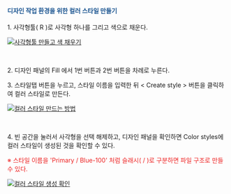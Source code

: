 <h4 data-ke-size="size20"><span style="color: #1a5490;"><b>디자인 작업 환경을 위한 컬러 스타일 만들기</b></span></h4>
<p data-ke-size="size18">1. 사각형툴( R )로 사각형 하나를 그리고 색으로 채운다.</p>

<a href="https://blog.kakaocdn.net/dn/3fgL2/btsIUjIP0Ao/wfDEPi2IJ5xqdgRZN6wzCK/img.jpg" target="_blank">
    <img src="https://blog.kakaocdn.net/dn/3fgL2/btsIUjIP0Ao/wfDEPi2IJ5xqdgRZN6wzCK/img.jpg" alt="사각형툴 만들고 색 채우기">
</a>

<p data-ke-size="size16">&nbsp;</p>
<p data-ke-size="size18">2. 디자인 패널의 Fill 에서 1번 버튼과 2번 버튼을 차례로 누른다.</p>
<p data-ke-size="size18">3. 스타일탭 버튼을 누르고, 스타일 이름을 입력한 뒤 &lt; Create style &gt; 버튼을 클릭하여 컬러 스타일로 만든다.</p>

<a href="https://blog.kakaocdn.net/dn/tq9U9/btsIU9S0ngz/ny22qvFMeKcHmZqGzUPta0/img.png" target="_blank">
    <img src="https://blog.kakaocdn.net/dn/tq9U9/btsIU9S0ngz/ny22qvFMeKcHmZqGzUPta0/img.png" alt="컬러 스타일 만드는 방법">
</a>

<p data-ke-size="size16">&nbsp;</p>
<p data-ke-size="size18">4. 빈 공간을 눌러서 사각형을 선택 해제하고, 디자인 패널을 확인하면 Color styles에 컬러 스타일이 생성된 것을 확인할 수 있다.</p>
<p data-ke-size="size14"><span style="color: #ee2323;">※ 스타일 이름을 'Primary / Blue-100' 처럼 슬래시( / )로 구분하면 파일 구조로 만들 수 있다.</span></p>

<a href="https://blog.kakaocdn.net/dn/btjREy/btsITFeue5k/uBvzBhDwhY4D5YjuGEcbQ0/img.jpg" target="_blank">
    <img src="https://blog.kakaocdn.net/dn/btjREy/btsITFeue5k/uBvzBhDwhY4D5YjuGEcbQ0/img.jpg" alt="컬러 스타일 생성 확인">
</a>

<p data-ke-size="size16">&nbsp;</p>